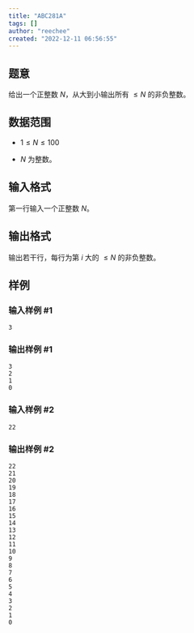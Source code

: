 ```yaml
---
title: "ABC281A"
tags: []
author: "reechee"
created: "2022-12-11 06:56:55"
---
```


## 题意

给出一个正整数 $N$，从大到小输出所有 $\leq N$ 的非负整数。

## 数据范围

- $1 \leq N \leq 100$

- $N$ 为整数。

## 输入格式

第一行输入一个正整数 $N$。

## 输出格式

输出若干行，每行为第 $i$ 大的 $\leq N$ 的非负整数。

## 样例

### 输入样例 #1

```
3
```

### 输出样例 #1

```
3
2
1
0
```

### 输入样例 #2

```
22
```

### 输出样例 #2

```
22
21
20
19
18
17
16
15
14
13
12
11
10
9
8
7
6
5
4
3
2
1
0
```